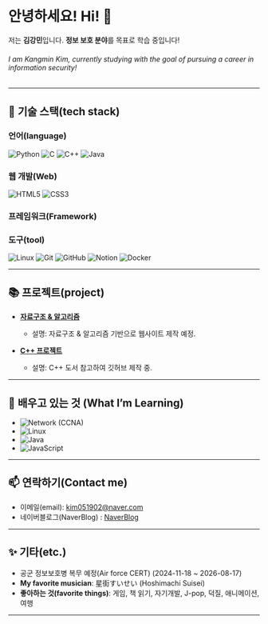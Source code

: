 # 안녕하세요! Hi! 👋 

저는 **김강민**입니다. **정보 보호 분야**를 목표로 학습 중입니다!

###### I am Kangmin Kim, currently studying with the goal of pursuing a career in information security!
---

## 🚀 기술 스택(tech stack)

### 언어(language)
![Python](https://img.shields.io/badge/-Python-3776AB?style=flat-square&logo=python&logoColor=white) 
![C](https://img.shields.io/badge/-C-00599C?style=flat-square&logo=c&logoColor=white) 
![C++](https://img.shields.io/badge/-C++-00599C?style=flat-square&logo=c%2B%2B&logoColor=white) 
![Java](https://img.shields.io/badge/-Java-007396?style=flat-square&logo=openjdk&logoColor=white)

### 웹 개발(Web)
![HTML5](https://img.shields.io/badge/-HTML5-E34F26?style=flat-square&logo=html5&logoColor=white) 
![CSS3](https://img.shields.io/badge/-CSS3-1572B6?style=flat-square&logo=css3&logoColor=white)

### 프레임워크(Framework)

### 도구(tool)
![Linux](https://img.shields.io/badge/-Linux-FCC624?style=flat-square&logo=linux&logoColor=black)
![Git](https://img.shields.io/badge/-Git-F05032?style=flat-square&logo=git&logoColor=white) 
![GitHub](https://img.shields.io/badge/-GitHub-181717?style=flat-square&logo=github&logoColor=white) 
![Notion](https://img.shields.io/badge/-Notion-000000?style=flat-square&logo=notion&logoColor=white) 
![Docker](https://img.shields.io/badge/-Docker-2496ED?style=flat-square&logo=docker&logoColor=white)


---

## 📚 프로젝트(project)
- **[자료구조 & 알고리즘](https://github.com/VERUS2621/Data-Structure-Algorithm-kr-)** 
  - 설명: 자료구조 & 알고리즘 기반으로 웹사이트 제작 예정.
  
- **[C++ 프로젝트](https://github.com/VERUS2621/Cpp)** 
  - 설명: C++ 도서 참고하여 깃허브 제작 중.

---

## 🌱 배우고 있는 것 (What I’m Learning)

- ![Network (CCNA)](https://img.shields.io/badge/-Network_(CCNA)-blue?style=flat-square&logo=cisco&logoColor=white)
- ![Linux](https://img.shields.io/badge/-Linux-FCC624?style=flat-square&logo=linux&logoColor=black)
- ![Java](https://img.shields.io/badge/-Java-007396?style=flat-square&logo=openjdk&logoColor=white)
- ![JavaScript](https://img.shields.io/badge/-JavaScript-F7DF1E?style=flat-square&logo=javascript&logoColor=black)

---

## 📫 연락하기(Contact me)
- 이메일(email): [kim051902@naver.com](mailto:kim051902@naver.com)
- 네이버블로그(NaverBlog) : [NaverBlog](https://blog.naver.com/revrow2621)
---

## ✨ 기타(etc.)
- 공군 정보보호병 복무 예정(Air force CERT) (2024-11-18 ~ 2026-08-17)
- **My favorite musician**: 星街すいせい (Hoshimachi Suisei)
- **좋아하는 것(favorite things)**: 게임, 책 읽기, 자기개발, J-pop, 덕질, 애니메이션, 여행

---
